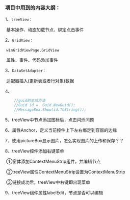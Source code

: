 ### 项目中用到的内容大纲：

1、`treeView：`

​	基本操作、动态加载节点、绑定点击事件

2、`GridView：`

​	`winGridViewPage.GridView`

​	属性、事件、代码添加事件

3、`DataSetAdapter：`

​	适配器插入(更新表或者行对象)数据

4、

```c#
	//guid的生成方法
    //Guid id =  Guid.NewGuid();
    //MessageBox.Show(id.ToString());
```



5、treeView中节点添加图标后，点击闪烁问题		

6、属性Anchor，定义当前控件上下左右绑定到容器的边缘

7、使用pictureBox显示图片，怎么实现图片的上传和保存？？

8、treeView控件添加右键菜单

​		①窗体添加ContextMenuStrip组件，并编辑节点

​		②treeView属性ContextMenuStrip设置为ContextMenuStrip

​		③链接成功后，treeView中右键即出现菜单

9、treeView组件属性labelEdit，节点是否可以编辑